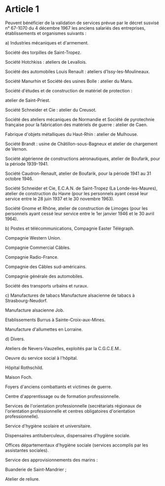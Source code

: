 # Article 1

Peuvent bénéficier de la validation de services prévue par le décret susvisé n° 67-1070 du 4 décembre 1967 les anciens salariés des entreprises, établissements et organismes suivants :

a) Industries mécaniques et d'armement.

Société des torpilles de Saint-Tropez.

Société Hotchkiss : ateliers de Levallois.

Société des automobiles Louis Renault : ateliers     d'Issy-les-Moulineaux.

Société Manurhin et Société des usines Bolle : atelier du Mans.

Société d'études et de construction de matériel de protection :

atelier de Saint-Priest.

Société Schneider et Cie : atelier du Creusot.

Société des ateliers mécaniques de Normandie et Société de     pyrotechnie française pour la fabrication des matériels de     guerre : atelier de Caen.

Fabrique d'objets métalliques du Haut-Rhin : atelier de Mulhouse.

Société Brandt : usine de Châtillon-sous-Bagneux et atelier     de chargement de Vernon.

Société algérienne de constructions aéronautiques, atelier     de Boufarik, pour la période 1939-1941.

Société Caudron-Renault, atelier de Boufarik, pour la période     1941 au 31 octobre 1946.

Société Schneider et Cie, E.C.A.N. de Saint-Tropez (La     Londe-les-Maures), atelier de construction du Havre (pour les     personnels ayant cessé leur service entre le 28 juin 1937 et le     30 novembre 1963).

Société Gnome et Rhône, atelier de construction de Limoges     (pour les personnels ayant cessé leur service entre le 1er     janvier 1946 et le 30 avril 1964).

b) Postes et télécommunications,    Compagnie Easter Télégraph.

Compagnie Western Union.

Compagnie Commercial Câbles.

Compagnie Radio-France.

Compagnie des Câbles sud-américains.

Compagnie générale des automobiles.

Société des transports urbains et ruraux.

c) Manufactures de tabacs    Manufacture alsacienne de tabacs à Strasbourg-Neudorf.

Manufacture alsacienne Job.

Etablissements Burrus à Sainte-Croix-aux-Mines.

Manufacture d'allumettes en Lorraine.

d) Divers.

Ateliers de Nevers-Vauzelles, exploités par la C.G.C.E.M..

Oeuvre du service social à l'hôpital.

Hôpital Rothschild.

Maison Foch.

Foyers d'anciens combattants et victimes de guerre.

Centre d'apprentissage ou de formation professionnelle.

Services de l'orientation professionnelle (secrétariats     régionaux de l'orientation professionnelle et centres     obligatoires d'orientation professionnelle).

Service d'hygiène scolaire et universitaire.

Dispensaires antituberculeux, dispensaires d'hygiène sociale.

Offices départementaux d'hygiène sociale (services accomplis     par les assistantes sociales).

Service des approvisionnements des marins :

Buanderie de Saint-Mandrier ;

Atelier de reliure.
